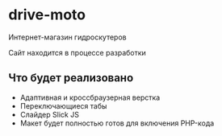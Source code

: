 # drive-moto
Интернет-магазин гидроскутеров

Сайт находится в процессе разработки  

## Что будет реализовано  
+ Адаптивная и кроссбраузерная верстка
+ Переключающиеся табы
+ Слайдер Slick JS
+ Макет будет полностью готов для включения PHP-кода

